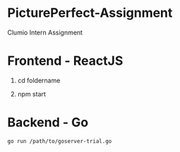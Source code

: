 # PicturePerfect-Assignment
Clumio Intern Assignment 

# Frontend - ReactJS

 1. cd foldername

 2. npm start

# Backend - Go
  
`go run /path/to/goserver-trial.go`

